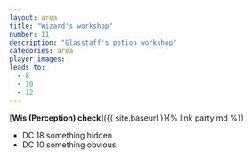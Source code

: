 ```yaml
---
layout: area
title: "Wizard's workshop"
number: 11
description: "Glasstaff's potion workshop"
categories: area
player_images:
leads_to:
  - 8
  - 10
  - 12
---
```



[**Wis (Perception) check**]({{ site.baseurl }}{% link party.md %})
* DC 18 something hidden
* DC 10 something obvious

